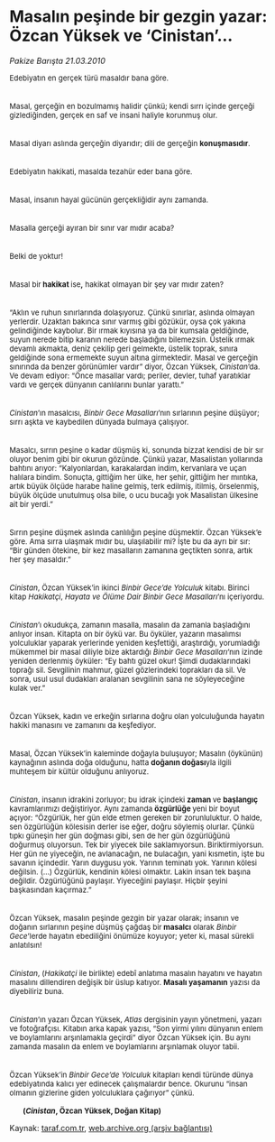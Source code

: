 # Masalın peşinde bir gezgin yazar: Özcan Yüksek ve ‘Cinistan’...

*Pakize Barışta 21.03.2010*

<div class="yazi"><p class="MsoNormal" style="MARGIN: 0cm 38.25pt 0pt 0cm"><font size="2">Edebiyatın en gerçek türü masaldır bana göre.</font></p>
<p class="MsoNormal" style="MARGIN: 0cm 38.25pt 0pt 0cm; TEXT-INDENT: 17.85pt"><br/><br/><font size="2">Masal, gerçeğin en bozulmamış halidir çünkü; kendi sırrı içinde gerçeği gizlediğinden, gerçek en saf ve insani haliyle korunmuş olur. </font></p>
<p class="MsoNormal" style="MARGIN: 0cm 38.25pt 0pt 0cm; TEXT-INDENT: 17.85pt"><br/><br/><font size="2">Masal diyarı aslında gerçeğin diyarıdır; dili de gerçeğin <b style="mso-bidi-font-weight: normal">konuşmasıdır</b>. </font></p>
<p class="MsoNormal" style="MARGIN: 0cm 38.25pt 0pt 0cm; TEXT-INDENT: 17.85pt"><br/><br/><font size="2">Edebiyatın hakikati, masalda tezahür eder bana göre.</font></p>
<p class="MsoNormal" style="MARGIN: 0cm 38.25pt 0pt 0cm; TEXT-INDENT: 17.85pt"><br/><br/><font size="2">Masal, insanın hayal gücünün gerçekliğidir aynı zamanda.</font></p>
<p class="MsoNormal" style="MARGIN: 0cm 38.25pt 0pt 0cm; TEXT-INDENT: 17.85pt"><br/><br/><font size="2">Masalla gerçeği ayıran bir sınır var mıdır acaba? </font></p>
<p class="MsoNormal" style="MARGIN: 0cm 38.25pt 0pt 0cm; TEXT-INDENT: 17.85pt"><br/><br/><font size="2">Belki de yoktur!</font></p>
<p class="MsoNormal" style="MARGIN: 0cm 38.25pt 0pt 0cm; TEXT-INDENT: 17.85pt"><br/><br/><font size="2">Masal bir<b style="mso-bidi-font-weight: normal"> hakikat </b>ise<b style="mso-bidi-font-weight: normal">,</b> hakikat olmayan bir şey var mıdır zaten?</font></p>
<p class="MsoNormal" style="MARGIN: 0cm 38.25pt 0pt 0cm; TEXT-INDENT: 17.85pt"><br/><br/><font size="2">“Aklın ve ruhun sınırlarında dolaşıyoruz. Çünkü sınırlar, aslında olmayan yerlerdir. Uzaktan bakınca sınır varmış gibi gözükür, oysa çok yakına gelindiğinde kaybolur. Bir ırmak kıyısına ya da bir kumsala geldiğinde, suyun nerede bitip karanın nerede başladığını bilemezsin. Üstelik ırmak devamlı akmakta, deniz çekilip geri gelmekte, üstelik toprak, sınıra geldiğinde sona ermemekte suyun altına girmektedir. Masal ve gerçeğin sınırında da benzer görünümler vardır” diyor, Özcan Yüksek, <i style="mso-bidi-font-style: normal">Cinistan</i>’da. Ve devam ediyor: “Önce masallar vardı; periler, devler, tuhaf yaratıklar vardı ve gerçek dünyanın canlılarını bunlar yarattı.”</font></p>
<p class="MsoNormal" style="MARGIN: 0cm 38.25pt 0pt 0cm; TEXT-INDENT: 17.85pt"><i style="mso-bidi-font-style: normal"><br/><br/><font size="2">Cinistan</font></i><font size="2">’ın masalcısı, <i style="mso-bidi-font-style: normal">Binbir Gece Masalları</i>’nın sırlarının peşine düşüyor; sırrı aşkta ve kaybedilen dünyada bulmaya çalışıyor. </font></p>
<p class="MsoNormal" style="MARGIN: 0cm 38.25pt 0pt 0cm; TEXT-INDENT: 17.85pt"><br/><br/><font size="2">Masalcı, sırrın peşine o kadar düşmüş ki, sonunda bizzat kendisi de bir sır oluyor benim gibi bir okurun gözünde. Çünkü yazar, Masalistan yollarında bahtını arıyor: “Kalyonlardan, karakalardan indim, kervanlara ve uçan halılara bindim. Sonuçta, gittiğim her ülke, her şehir, gittiğim her mıntıka, artık büyük ölçüde harabe haline gelmiş, terk edilmiş, itilmiş, örselenmiş, büyük ölçüde unutulmuş olsa bile, o ucu bucağı yok Masalistan ülkesine ait bir yerdi.”</font></p>
<p class="MsoNormal" style="MARGIN: 0cm 38.25pt 0pt 0cm; TEXT-INDENT: 17.85pt"><br/><br/><font size="2">Sırrın peşine düşmek aslında canlılığın peşine düşmektir. Özcan Yüksek’e göre. Ama sırra ulaşmak mıdır bu, ulaşılabilir mi? İşte bu da ayrı bir sır: “Bir günden ötekine, bir kez masalların zamanına geçtikten sonra, artık her şey masaldır.”</font></p>
<p class="MsoNormal" style="MARGIN: 0cm 38.25pt 0pt 0cm; TEXT-INDENT: 17.85pt"><i style="mso-bidi-font-style: normal"><br/><br/><font size="2">Cinistan</font></i><font size="2">, Özcan Yüksek’in ikinci <i style="mso-bidi-font-style: normal">Binbir Gece’de Yolculuk</i> kitabı. Birinci kitap <i style="mso-bidi-font-style: normal">Hakikatçi</i>, <i style="mso-bidi-font-style: normal">Hayata ve Ölüme Dair Binbir Gece Masalları</i>’nı içeriyordu.</font></p>
<p class="MsoNormal" style="MARGIN: 0cm 38.25pt 0pt 0cm; TEXT-INDENT: 17.85pt"><i style="mso-bidi-font-style: normal"><br/><br/><font size="2">Cinistan</font></i><font size="2">’ı okudukça, zamanın masalla, masalın da zamanla başladığını anlıyor insan. Kitapta on bir öykü var. Bu öyküler, yazarın masalımsı yolculuklar yaparak yerlerinde yeniden keşfettiği, araştırdığı, yorumladığı mükemmel bir masal diliyle bize aktardığı <i style="mso-bidi-font-style: normal">Binbir Gece Masalları</i>’nın izinde yeniden derlenmiş öyküler: “Ey bahtı güzel okur! Şimdi dudaklarındaki toprağı sil. Sevgilinin mahmur, güzel gözlerindeki toprakları da sil. Ve sonra, usul usul dudakları aralanan sevgilinin sana ne söyleyeceğine kulak ver.”</font></p>
<p class="MsoNormal" style="MARGIN: 0cm 38.25pt 0pt 0cm; TEXT-INDENT: 17.85pt"><br/><br/><font size="2">Özcan Yüksek, kadın ve erkeğin sırlarına doğru olan yolculuğunda hayatın hakiki manasını ve zamanını da keşfediyor. </font></p>
<p class="MsoNormal" style="MARGIN: 0cm 38.25pt 0pt 0cm; TEXT-INDENT: 17.85pt"><br/><br/><font size="2">Masal, Özcan Yüksek’in kaleminde doğayla buluşuyor; Masalın (öykünün) kaynağının aslında doğa olduğunu, hatta <b style="mso-bidi-font-weight: normal">doğanın doğası</b>yla ilgili muhteşem bir kültür olduğunu anlıyoruz. </font></p>
<p class="MsoNormal" style="MARGIN: 0cm 38.25pt 0pt 0cm; TEXT-INDENT: 17.85pt"><i style="mso-bidi-font-style: normal"><br/><br/><font size="2">Cinistan</font></i><font size="2">, insanın idrakini zorluyor; bu idrak içindeki <b style="mso-bidi-font-weight: normal">zaman </b>ve <b style="mso-bidi-font-weight: normal">başlangıç</b> kavramlarımızı değiştiriyor. Aynı zamanda <b style="mso-bidi-font-weight: normal">özgürlüğe </b>yeni bir boyut açıyor: “Özgürlük, her gün elde etmen gereken bir zorunluluktur. O halde, sen özgürlüğün kölesisin derler ise eğer, doğru söylemiş olurlar. Çünkü tıpkı güneşin her gün doğması gibi, sen de her gün özgürlüğünü doğurmuş oluyorsun. Tek bir yiyecek bile saklamıyorsun. Biriktirmiyorsun. Her gün ne yiyeceğin, ne avlanacağın, ne bulacağın, yani kısmetin, işte bu savanın içindedir. Yarın duygusu yok. Yarının teminatı yok. Yarının kölesi değilsin. (...) Özgürlük, kendinin kölesi olmaktır. Lakin insan tek başına değildir. Özgürlüğünü paylaşır. Yiyeceğini paylaşır. Hiçbir şeyini başkasından kaçırmaz.”</font></p>
<p class="MsoNormal" style="MARGIN: 0cm 38.25pt 0pt 0cm; TEXT-INDENT: 17.85pt"><br/><br/><font size="2">Özcan Yüksek, masalın peşinde gezgin bir yazar olarak; insanın ve doğanın sırlarının peşine düşmüş çağdaş bir<b style="mso-bidi-font-weight: normal"> masalcı</b> olarak <i style="mso-bidi-font-style: normal">Binbir Gece</i>’lerde hayatın ebediliğini önümüze koyuyor; yeter ki, masal sürekli anlatılsın!</font></p>
<p class="MsoNormal" style="MARGIN: 0cm 38.25pt 0pt 0cm; TEXT-INDENT: 17.85pt"><i style="mso-bidi-font-style: normal"><br/><br/><font size="2">Cinistan</font></i><font size="2">, (<i style="mso-bidi-font-style: normal">Hakikatçi </i>ile birlikte) edebî anlatıma masalın hayatını ve hayatın masalını dillendiren değişik bir üslup katıyor. <b style="mso-bidi-font-weight: normal">Masalı yaşamanın</b> yazısı da diyebiliriz buna.</font></p>
<p class="MsoNormal" style="MARGIN: 0cm 38.25pt 0pt 0cm; TEXT-INDENT: 17.85pt"><i style="mso-bidi-font-style: normal"><br/><br/><font size="2">Cinistan</font></i><font size="2">’ın yazarı Özcan Yüksek, <i style="mso-bidi-font-style: normal">Atlas</i> dergisinin yayın yönetmeni, yazarı ve fotoğrafçısı. Kitabın arka kapak yazısı, “Son yirmi yılını dünyanın enlem ve boylamlarını arşınlamakla geçirdi” diyor Özcan Yüksek için. Bu aynı zamanda masalın da enlem ve boylamlarını arşınlamak oluyor tabii.</font></p>
<p class="MsoNormal" style="MARGIN: 0cm 38.25pt 0pt 0cm; TEXT-INDENT: 17.85pt"><br/><br/><font size="2">Özcan Yüksek’in <i style="mso-bidi-font-style: normal">Binbir Gece’de Yolculuk</i> kitapları kendi türünde dünya edebiyatında kalıcı yer edinecek çalışmalardır bence. Okurunu “insan olmanın gizlerine giden yolculuklara çağırıyor” çünkü.</font></p>
<p class="MsoNormal" style="MARGIN: 0cm 38.25pt 0pt 0cm; TEXT-INDENT: 17.85pt"><?xml:namespace prefix = o ns = "urn:schemas-microsoft-com:office:office" /><o:p><font size="2"> </font></o:p></p>
<p class="MsoNormal" style="MARGIN: 0cm 38.25pt 0pt 0cm; TEXT-INDENT: 17.85pt"><b style="mso-bidi-font-weight: normal"><font size="2">(<i style="mso-bidi-font-style: normal">Cinistan</i>, Özcan Yüksek, Doğan Kitap)<i style="mso-bidi-font-style: normal"><o:p></o:p></i></font></b></p>
</div>

Kaynak: [taraf.com.tr](http://www.taraf.com.tr:80/makale/10553.htm), [web.archive.org (arşiv bağlantısı)](http://web.archive.org/web/20100325191718/http://www.taraf.com.tr:80/makale/10553.htm)
